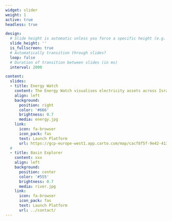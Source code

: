 ```yaml
---
widget: slider
weight: 1
active: true
headless: true

design:
  # Slide height is automatic unless you force a specific height (e.g. '400px')
  slide_height: ''
  is_fullscreen: true
  # Automatically transition through slides?
  loop: false
  # Duration of transition between slides (in ms)
  interval: 2000

content:
  slides:
  - title: Energy Watch
    content: The Energy Watch visualises electricity assets across Israel, Palestine and Jordan. It takes a transboundary systems perspective to understand regional trends, as well as identify opportunities for cross-border collaboration.
    align: left
    background:
      position: right
      color: '#666'
      brightness: 0.7
      media: energy.jpg
    link:
      icon: fa-browser
      icon_pack: fas
      text: Launch Platform
      url: https://gcp-europe-west1.app.carto.com/map/cacf8f5f-9e42-4130-a0b6-7b2b0c2928e9
  #
  - title: Basin Explorer
    content: xxx
    align: left
    background:
      position: center
      color: '#555'
      brightness: 0.7
      media: river.jpg
    link:
      icon: fa-browser
      icon_pack: fas
      text: Launch Platform
      url: ../contact/
---
```


